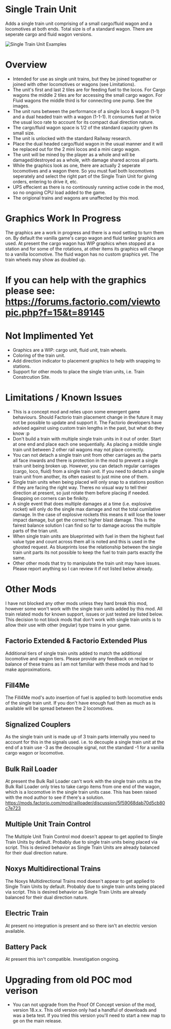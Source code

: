 # Single Train Unit

Adds a single train unit comprising of a small cargo/fluid wagon and a locomotives at both ends. Total size is of a standard  wagon. There are seperate cargo and fluid wagon versions.

![Single Train Unit Examples](https://thumbs.gfycat.com/DependableMixedBarasinga-size_restricted.gif)


Overview
============

- Intended for use as single unit trains, but they be joined togeather or joined with other locomotives or wagons (see Limitations).
- The unit's first and last 2 tiles are for feeding fuel to the locos. For Cargo wagons the middle 2 tiles are for accessing the small cargo wagon. For Fluid wagons the middle third is for connecting one pump. See the images.
- The unit runs between the performance of a single loco & wagon (1-1) and a dual headed train with a wagon (1-1-1). It consumes fuel at twice the usual loco rate to account for its compact dual direction nature.
- The cargo/fluid wagon space is 1/2 of the standard capacity given its small size.
- The unit is unlocked with the standard Railway research.
- Place the dual headed cargo/fluid wagon in the usual manner and it will be replaced out for the 2 mini locos and a mini cargo wagon.
- The unit will be mined by the player as a whole and will be damaged/destroyed as a whole, with damage shared across all parts.
- While the graphics look as one, there are actually 2 seperate locomotives and a wagon there. So you must fuel both locomotives seperately and select the right part of the Single Train Unit for giving orders, entering to drive it, etc.
- UPS effecient as there is no continously running active code in the mod, so no ongoing CPU load added to the game.
- The origional trains and wagons are unaffected by this mod.


Graphics Work In Progress
=================

The graphics are a work in progress and there is a mod setting to turn them on. By default the vanilla game's cargo wagon and fluid tanker graphics are used.
At present the cargo wagon has WIP graphics when stopped at a station and for some of the rotations, at other items its graphics will change to a vanilla locomotive. The fluid wagon has no custom graphics yet. The train wheels may show as doubled up.


If you can help with the graphics please see: https://forums.factorio.com/viewtopic.php?f=15&t=89145
===========


Not Implimented Yet
================

- Graphics are a WIP: cargo unit, fluid unit, train wheels.
- Coloring of the train unit.
- Add direction indicator to placement graphics to help with snapping to stations.
- Support for other mods to place the single trian units, i.e. Train Constrcution Site.


Limitations / Known Issues
================

- This is a concept mod and relies upon some emergent game behaviours. Should Factorio train placement change in the future it may not be possible to update and support it. The Factorio developers have advised against using custom train lengths in the past, but what do they know :p
- Don't build a train with multiple single train units in it out of order. Start at one end and place each one sequentially. As placing a middle single train unit between 2 other rail wagons may not place correctly.
- You can not detach a single train unit from other carriages as the parts all face inwards and there is protection in the mod to prevent a single train unit being broken up. However, you can detach regular carriages (cargo, loco, fluid) from a single train unit. If you need to detach a single train unit from another, its often easiest to just mine one of them.
- Single train units when being placed will only snap to a stations position if they are facing the right way. Theres no visual way to tell their direction at present, so just rotate them before placing if needed. Snapping on corners can be finikity.
- A single event that does multiple damages at a time (i.e. explosive rocket) will only do the single max damage and not the total cumilative damage. In the case of explosive rockets this means it will lose the lower impact damage, but get the correct higher blast damage. This is the fairest balance solution I can find so far to damage across the multiple parts of the trian unit.
- When single train units are blueprinted with fuel in them the highest fuel value type and count across them all is noted and this is used in the ghosted request. As blueprints lose the relationship between the single train unit parts its not possible to keep the fuel to train parts exactly the same.
- Other other mods that try to manipulate the train unit may have issues. Please report anything so I can review it if not listed below already.


Other Mods
============

I have not blocked any other mods unless they hard break this mod, however some won't work with the single train units added by this mod. All train related mods for known support, issues or just tested are listed below. This decision to not block mods that don't work with single train units is to allow their use with other (regular) type trains in your game.

Factorio Extended & Factorio Extended Plus
--------------

Additional tiers of single train units added to match the additional locomotive and wagon tiers.
Please provide any feedback on recipe or balance of these trains as I am not familiar with these mods and had to make approximations.

Fill4Me
-------------

The Fill4Me mod's auto insertion of fuel is applied to both locomotive ends of the single train unit. If you don't have enough fuel then as much as is available will be spread between the 2 locomotives.

Signalized Couplers
-------------

As the single train unit is made up of 3 train parts internally you need to account for this in the signals used. i.e. to decouple a single train unit at the end of a train use -3 as the decouple signal, not the standard -1 for a vanilla cargo wagon or locomotive.

Bulk Rail Loader
-------------

At present the Bulk Rail Loader can't work with the single train units as the Bulk Rail Loader only tries to take cargo items from one end of the wagon, which is a locomotive in the single train units case. This has been raised with the mod author to see if there's a solution. https://mods.factorio.com/mod/railloader/discussion/5f59068dab70d5cb80c7e723

Multiple Unit Train Control
----------------------

The Multiple Unit Train Control mod doesn't appear to get applied to Single Train Units by default. Probably due to single train units being placed via script. This is desired behavior as Single Train Units are already balanced for their dual direction nature.

Noxys Multidirectional Trains
----------------------

The Noxys Multidirectional Trains mod doesn't appear to get applied to Single Train Units by default. Probably due to single train units being placed via script. This is desired behavior as Single Train Units are already balanced for their dual direction nature.

Electric Train
-----------------

At present no integration is present and so there isn't an electric version available.

Battery Pack
------------------

At present this isn't compatible. Investigation ongoing.

Upgrading from old POC mod verison
========================

- You can not upgrade from the Proof Of Concept version of the mod, version 18.x.x. This old version only had a handful of downloads and was a beta test. If you tried this version you'll need to start a new map to ge on the main release.
